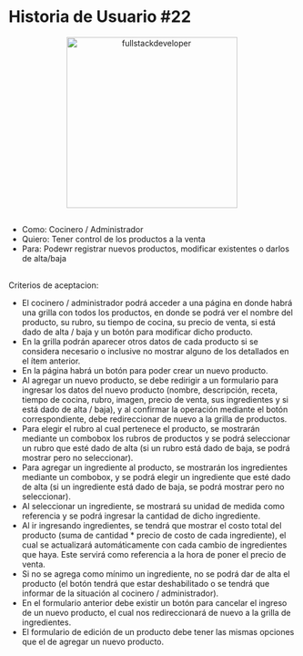 # Historia de Usuario #22
  
<p align="center">
    <img
    src="https://media.giphy.com/media/scZPhLqaVOM1qG4lT9/giphy.gif"
    alt="fullstackdeveloper"
    width="300px"
    height="300px"
    align="center"
/>
</p>

## 

* Como: Cocinero / Administrador
* Quiero: Tener control de los productos a la venta
* Para: Podewr registrar nuevos productos, modificar existentes o darlos de alta/baja

##

Criterios de aceptacion:

* El cocinero / administrador podrá acceder a una página en donde habrá una grilla con todos los productos, en donde se podrá ver el nombre del producto, su rubro, su tiempo de cocina, su precio de venta, si está dado de alta / baja y un botón para modificar dicho producto.
* En la grilla podrán aparecer otros datos de cada producto si se considera necesario o inclusive no mostrar alguno de los detallados en el ítem anterior.
*	En la página habrá un botón para poder crear un nuevo producto.
*	Al agregar un nuevo producto, se debe redirigir a un formulario para ingresar los datos del nuevo producto (nombre, descripción, receta, tiempo de cocina, rubro, imagen, precio de venta, sus ingredientes y si está dado de alta / baja), y al confirmar la operación mediante el botón correspondiente, debe redireccionar de nuevo a la grilla de productos.
*	Para elegir el rubro al cual pertenece el producto, se mostrarán mediante un combobox los rubros de productos y se podrá seleccionar un rubro que esté dado de alta (si un rubro está dado de baja, se podrá mostrar pero no seleccionar).
*	Para agregar un ingrediente al producto, se mostrarán los ingredientes mediante un combobox, y se podrá elegir un ingrediente que esté dado de alta (si un ingrediente está dado de baja, se podrá mostrar pero no seleccionar).
*	Al seleccionar un ingrediente, se mostrará su unidad de medida como referencia y se podrá ingresar la cantidad de dicho ingrediente.
*	Al ir ingresando ingredientes, se tendrá que mostrar el costo total del producto (suma de cantidad * precio de costo de cada ingrediente), el cual se actualizará automáticamente con cada cambio de ingredientes que haya. Este servirá como referencia a la hora de poner el precio de venta.
*	Si no se agrega como mínimo un ingrediente, no se podrá dar de alta el producto (el botón tendrá que estar deshabilitado o se tendrá que informar de la situación al cocinero / administrador).
*	En el formulario anterior debe existir un botón para cancelar el ingreso de un nuevo producto, el cual nos redireccionará de nuevo a la grilla de ingredientes.
*	El formulario de edición de un producto debe tener las mismas opciones que el de agregar un nuevo producto.
